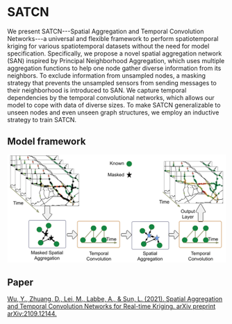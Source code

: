 # SATCN
We present SATCN---Spatial Aggregation and Temporal Convolution Networks---a universal and flexible framework to perform spatiotemporal kriging for various spatiotemporal datasets without the need for model specification. Specifically, we propose a novel spatial aggregation network (SAN) inspired by Principal Neighborhood Aggregation, which uses multiple aggregation functions to help one node gather diverse information from its neighbors. To exclude information from unsampled nodes, a masking strategy that prevents the unsampled sensors from sending messages to their neighborhood is introduced to SAN. We capture temporal dependencies by the temporal convolutional networks, which allows our model to cope with data of diverse sizes. To make SATCN generalizable to unseen nodes and even unseen graph structures, we employ an inductive strategy to train SATCN.

## Model framework

<img src="https://github.com/Kaimaoge/SATCN/raw/master/whole_framework-1.png" width="800">

## Paper
[Wu, Y., Zhuang, D., Lei, M., Labbe, A., & Sun, L. (2021). Spatial Aggregation and Temporal Convolution Networks for Real-time Kriging. arXiv preprint arXiv:2109.12144.](https://arxiv.org/pdf/2109.12144.pdf)
